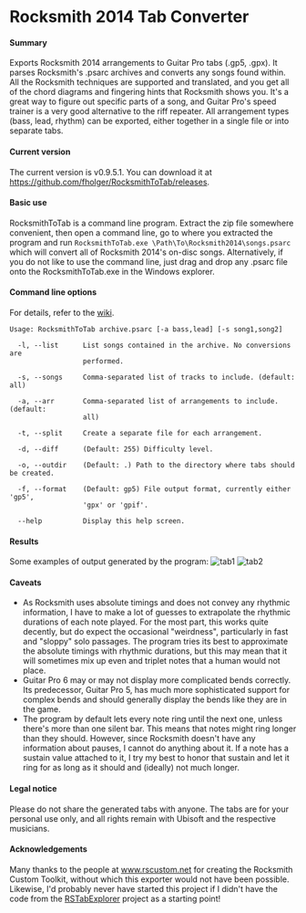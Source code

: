 # Rocksmith 2014 Tab Converter

#### Summary
Exports Rocksmith 2014 arrangements to Guitar Pro tabs (.gp5, .gpx). It parses Rocksmith's .psarc archives and converts any songs found within. All the Rocksmith techniques are supported and translated, and you get all of the chord diagrams and fingering hints that Rocksmith shows you. It's a great way to figure out specific parts of a song, and Guitar Pro's speed trainer is a very good alternative to the riff repeater. All arrangement types (bass, lead, rhythm) can be exported, either together in a single file or into separate tabs.

#### Current version
The current version is v0.9.5.1. You can download it at https://github.com/fholger/RocksmithToTab/releases.

#### Basic use

RocksmithToTab is a command line program. Extract the zip file somewhere convenient, then open a command line, go to where you extracted the program and run
`RocksmithToTab.exe \Path\To\Rocksmith2014\songs.psarc`
which will convert all of Rocksmith 2014's on-disc songs. Alternatively, if you do not like to use the command line, just drag and drop any .psarc file onto the RocksmithToTab.exe in the Windows explorer.

#### Command line options
For details, refer to the [wiki][wiki].
```
Usage: RocksmithToTab archive.psarc [-a bass,lead] [-s song1,song2]

  -l, --list      List songs contained in the archive. No conversions are 
                  performed.

  -s, --songs     Comma-separated list of tracks to include. (default: all)

  -a, --arr       Comma-separated list of arrangements to include. (default: 
                  all)

  -t, --split     Create a separate file for each arrangement.

  -d, --diff      (Default: 255) Difficulty level.

  -o, --outdir    (Default: .) Path to the directory where tabs should be created.

  -f, --format    (Default: gp5) File output format, currently either 'gp5', 
                  'gpx' or 'gpif'.

  --help          Display this help screen.

```

#### Results
Some examples of output generated by the program:
![tab1][tab1]
![tab2][tab2]

#### Caveats
* As Rocksmith uses absolute timings and does not convey any rhythmic information, I have to make a lot of guesses to extrapolate the rhythmic durations of each note played. For the most part, this works quite decently, but do expect the occasional "weirdness", particularly in fast and "sloppy" solo passages. The program tries its best to approximate the absolute timings with rhythmic durations, but this may mean that it will sometimes mix up even and triplet notes that a human would not place.
* Guitar Pro 6 may or may not display more complicated bends correctly. Its predecessor, Guitar Pro 5, has much more sophisticated support for complex bends and should generally display the bends like they are in the game.
* The program by default lets every note ring until the next one, unless there's more than one silent bar. This means that notes might ring longer than they should. However, since Rocksmith doesn't have any information about pauses, I cannot do anything about it. If a note has a sustain value attached to it, I try my best to honor that sustain and let it ring for as long as it should and (ideally) not much longer.

#### Legal notice
Please do not share the generated tabs with anyone. The tabs are for your personal use only, and all rights remain with Ubisoft and the respective musicians.

#### Acknowledgements
Many thanks to the people at www.rscustom.net for creating the Rocksmith Custom Toolkit, without which this exporter would not have been possible. Likewise, I'd probably never have started this project if I didn't have the code from the [RSTabExplorer](https://github.com/andulv/RSTabExplorer) project as a starting point!

[tab1]: https://github.com/fholger/RocksmithToTab/blob/master/pics/sample1.jpg
[tab2]: https://github.com/fholger/RocksmithToTab/blob/master/pics/sample2.jpg
[wiki]: https://github.com/fholger/RocksmithToTab/wiki/Options
